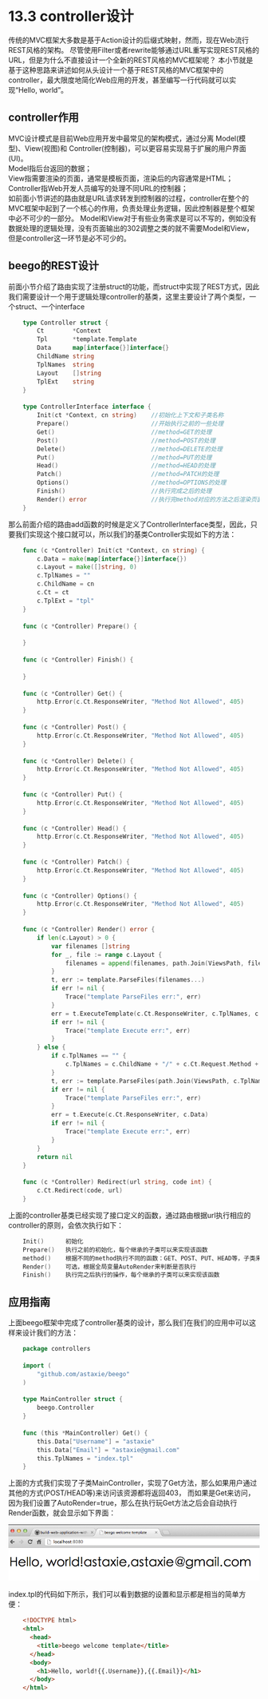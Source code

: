 # 13.3 controller设计
传统的MVC框架大多数是基于Action设计的后缀式映射，然而，现在Web流行REST风格的架构。
尽管使用Filter或者rewrite能够通过URL重写实现REST风格的URL，但是为什么不直接设计一个全新的REST风格的MVC框架呢？
本小节就是基于这种思路来讲述如何从头设计一个基于REST风格的MVC框架中的controller，最大限度地简化Web应用的开发，甚至编写一行代码就可以实现“Hello, world”。

## controller作用
MVC设计模式是目前Web应用开发中最常见的架构模式，通过分离 Model(模型)、View(视图)和 Controller(控制器)，可以更容易实现易于扩展的用户界面(UI)。   
Model指后台返回的数据；   
View指需要渲染的页面，通常是模板页面，渲染后的内容通常是HTML；   
Controller指Web开发人员编写的处理不同URL的控制器；   
如前面小节讲述的路由就是URL请求转发到控制器的过程，controller在整个的MVC框架中起到了一个核心的作用，负责处理业务逻辑，因此控制器是整个框架中必不可少的一部分。
Model和View对于有些业务需求是可以不写的，例如没有数据处理的逻辑处理，没有页面输出的302调整之类的就不需要Model和View，但是controller这一环节是必不可少的。

## beego的REST设计
前面小节介绍了路由实现了注册struct的功能，而struct中实现了REST方式，因此我们需要设计一个用于逻辑处理controller的基类，这里主要设计了两个类型，一个struct、一个interface
```go
	type Controller struct {
		Ct        *Context
		Tpl       *template.Template
		Data      map[interface{}]interface{}
		ChildName string
		TplNames  string
		Layout    []string
		TplExt    string
	}
	
	type ControllerInterface interface {
		Init(ct *Context, cn string)    //初始化上下文和子类名称
		Prepare()                       //开始执行之前的一些处理
		Get()                           //method=GET的处理
		Post()                          //method=POST的处理
		Delete()                        //method=DELETE的处理
		Put()                           //method=PUT的处理
		Head()                          //method=HEAD的处理
		Patch()                         //method=PATCH的处理
		Options()                       //method=OPTIONS的处理
		Finish()                        //执行完成之后的处理		
		Render() error                  //执行完method对应的方法之后渲染页面
	}
```
	
那么前面介绍的路由add函数的时候是定义了ControllerInterface类型，因此，只要我们实现这个接口就可以，所以我们的基类Controller实现如下的方法：
```go
	func (c *Controller) Init(ct *Context, cn string) {
		c.Data = make(map[interface{}]interface{})
		c.Layout = make([]string, 0)
		c.TplNames = ""
		c.ChildName = cn
		c.Ct = ct
		c.TplExt = "tpl"
	}
	
	func (c *Controller) Prepare() {
	
	}
	
	func (c *Controller) Finish() {
	
	}
	
	func (c *Controller) Get() {
		http.Error(c.Ct.ResponseWriter, "Method Not Allowed", 405)
	}
	
	func (c *Controller) Post() {
		http.Error(c.Ct.ResponseWriter, "Method Not Allowed", 405)
	}
	
	func (c *Controller) Delete() {
		http.Error(c.Ct.ResponseWriter, "Method Not Allowed", 405)
	}
	
	func (c *Controller) Put() {
		http.Error(c.Ct.ResponseWriter, "Method Not Allowed", 405)
	}
	
	func (c *Controller) Head() {
		http.Error(c.Ct.ResponseWriter, "Method Not Allowed", 405)
	}
	
	func (c *Controller) Patch() {
		http.Error(c.Ct.ResponseWriter, "Method Not Allowed", 405)
	}
	
	func (c *Controller) Options() {
		http.Error(c.Ct.ResponseWriter, "Method Not Allowed", 405)
	}
	
	func (c *Controller) Render() error {
		if len(c.Layout) > 0 {
			var filenames []string
			for _, file := range c.Layout {
				filenames = append(filenames, path.Join(ViewsPath, file))
			}
			t, err := template.ParseFiles(filenames...)
			if err != nil {
				Trace("template ParseFiles err:", err)
			}
			err = t.ExecuteTemplate(c.Ct.ResponseWriter, c.TplNames, c.Data)
			if err != nil {
				Trace("template Execute err:", err)
			}
		} else {
			if c.TplNames == "" {
				c.TplNames = c.ChildName + "/" + c.Ct.Request.Method + "." + c.TplExt
			}
			t, err := template.ParseFiles(path.Join(ViewsPath, c.TplNames))
			if err != nil {
				Trace("template ParseFiles err:", err)
			}
			err = t.Execute(c.Ct.ResponseWriter, c.Data)
			if err != nil {
				Trace("template Execute err:", err)
			}
		}
		return nil
	}
	
	func (c *Controller) Redirect(url string, code int) {
		c.Ct.Redirect(code, url)
	}	
```

上面的controller基类已经实现了接口定义的函数，通过路由根据url执行相应的controller的原则，会依次执行如下：
```go
	Init()      初始化
	Prepare()   执行之前的初始化，每个继承的子类可以来实现该函数
	method()    根据不同的method执行不同的函数：GET、POST、PUT、HEAD等，子类来实现这些函数，如果没实现，那么默认都是403
	Render()    可选，根据全局变量AutoRender来判断是否执行
	Finish()    执行完之后执行的操作，每个继承的子类可以来实现该函数
```

## 应用指南
上面beego框架中完成了controller基类的设计，那么我们在我们的应用中可以这样来设计我们的方法：
```go
	package controllers
	
	import (
		"github.com/astaxie/beego"
	)
	
	type MainController struct {
		beego.Controller
	}
	
	func (this *MainController) Get() {
		this.Data["Username"] = "astaxie"
		this.Data["Email"] = "astaxie@gmail.com"
		this.TplNames = "index.tpl"
	}
```
	
上面的方式我们实现了子类MainController，实现了Get方法，那么如果用户通过其他的方式(POST/HEAD等)来访问该资源都将返回403，
而如果是Get来访问，因为我们设置了AutoRender=true，那么在执行玩Get方法之后会自动执行Render函数，就会显示如下界面：

![](images/13.4.beego.png?raw=true)

index.tpl的代码如下所示，我们可以看到数据的设置和显示都是相当的简单方便：
```html
	<!DOCTYPE html>
	<html>
	  <head>
	    <title>beego welcome template</title>
	  </head>
	  <body>
	    <h1>Hello, world!{{.Username}},{{.Email}}</h1>
	  </body>
	</html>
```

